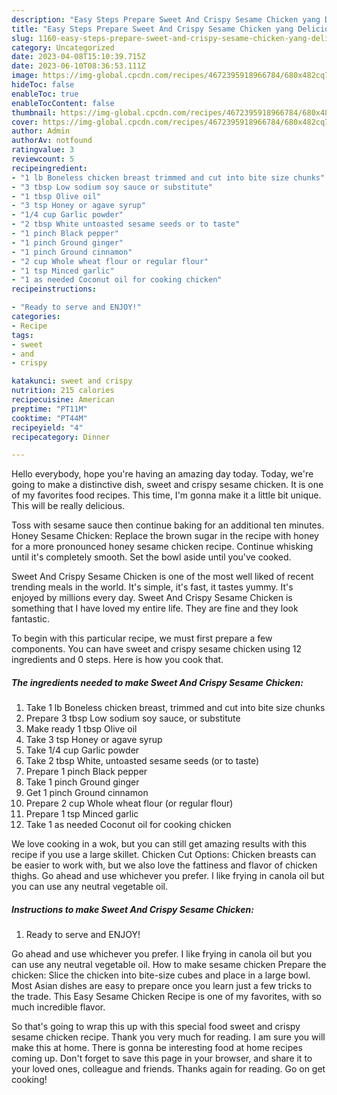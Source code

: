 ```yaml
---
description: "Easy Steps Prepare Sweet And Crispy Sesame Chicken yang Delicious"
title: "Easy Steps Prepare Sweet And Crispy Sesame Chicken yang Delicious"
slug: 1160-easy-steps-prepare-sweet-and-crispy-sesame-chicken-yang-delicious
category: Uncategorized
date: 2023-04-08T15:10:39.715Z
date: 2023-06-10T08:36:53.111Z
image: https://img-global.cpcdn.com/recipes/4672395918966784/680x482cq70/sweet-and-crispy-sesame-chicken-recipe-main-photo.jpg
hideToc: false
enableToc: true
enableTocContent: false
thumbnail: https://img-global.cpcdn.com/recipes/4672395918966784/680x482cq70/sweet-and-crispy-sesame-chicken-recipe-main-photo.jpg
cover: https://img-global.cpcdn.com/recipes/4672395918966784/680x482cq70/sweet-and-crispy-sesame-chicken-recipe-main-photo.jpg
author: Admin
authorAv: notfound
ratingvalue: 3
reviewcount: 5
recipeingredient:
- "1 lb Boneless chicken breast trimmed and cut into bite size chunks"
- "3 tbsp Low sodium soy sauce or substitute"
- "1 tbsp Olive oil"
- "3 tsp Honey or agave syrup"
- "1/4 cup Garlic powder"
- "2 tbsp White untoasted sesame seeds or to taste"
- "1 pinch Black pepper"
- "1 pinch Ground ginger"
- "1 pinch Ground cinnamon"
- "2 cup Whole wheat flour or regular flour"
- "1 tsp Minced garlic"
- "1 as needed Coconut oil for cooking chicken"
recipeinstructions:

- "Ready to serve and ENJOY!"
categories:
- Recipe
tags:
- sweet
- and
- crispy

katakunci: sweet and crispy 
nutrition: 215 calories
recipecuisine: American
preptime: "PT11M"
cooktime: "PT44M"
recipeyield: "4"
recipecategory: Dinner

---
```



Hello everybody, hope you're having an amazing day today. Today, we're going to make a distinctive dish, sweet and crispy sesame chicken. It is one of my favorites food recipes. This time, I'm gonna make it a little bit unique. This will be really delicious.

Toss with sesame sauce then continue baking for an additional ten minutes. Honey Sesame Chicken: Replace the brown sugar in the recipe with honey for a more pronounced honey sesame chicken recipe. Continue whisking until it&#39;s completely smooth. Set the bowl aside until you&#39;ve cooked.

Sweet And Crispy Sesame Chicken is one of the most well liked of recent trending meals in the world. It's simple, it's fast, it tastes yummy. It's enjoyed by millions every day. Sweet And Crispy Sesame Chicken is something that I have loved my entire life. They are fine and they look fantastic.


To begin with this particular recipe, we must first prepare a few components. You can have sweet and crispy sesame chicken using 12 ingredients and 0 steps. Here is how you cook that.

<!--inarticleads1-->

##### The ingredients needed to make Sweet And Crispy Sesame Chicken:

1. Take 1 lb Boneless chicken breast, trimmed and cut into bite size chunks
1. Prepare 3 tbsp Low sodium soy sauce, or substitute
1. Make ready 1 tbsp Olive oil
1. Take 3 tsp Honey or agave syrup
1. Take 1/4 cup Garlic powder
1. Take 2 tbsp White, untoasted sesame seeds (or to taste)
1. Prepare 1 pinch Black pepper
1. Take 1 pinch Ground ginger
1. Get 1 pinch Ground cinnamon
1. Prepare 2 cup Whole wheat flour (or regular flour)
1. Prepare 1 tsp Minced garlic
1. Take 1 as needed Coconut oil for cooking chicken


We love cooking in a wok, but you can still get amazing results with this recipe if you use a large skillet. Chicken Cut Options: Chicken breasts can be easier to work with, but we also love the fattiness and flavor of chicken thighs. Go ahead and use whichever you prefer. I like frying in canola oil but you can use any neutral vegetable oil. 

<!--inarticleads2-->

##### Instructions to make Sweet And Crispy Sesame Chicken:


1. Ready to serve and ENJOY!

Go ahead and use whichever you prefer. I like frying in canola oil but you can use any neutral vegetable oil. How to make sesame chicken Prepare the chicken: Slice the chicken into bite-size cubes and place in a large bowl. Most Asian dishes are easy to prepare once you learn just a few tricks to the trade. This Easy Sesame Chicken Recipe is one of my favorites, with so much incredible flavor. 

So that's going to wrap this up with this special food sweet and crispy sesame chicken recipe. Thank you very much for reading. I am sure you will make this at home. There is gonna be interesting food at home recipes coming up. Don't forget to save this page in your browser, and share it to your loved ones, colleague and friends. Thanks again for reading. Go on get cooking!
